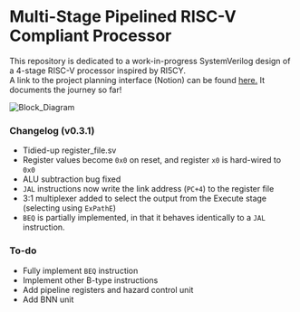 # Multi-Stage Pipelined RISC-V Compliant Processor
This repository is dedicated to a work-in-progress SystemVerilog design of a 4-stage RISC-V processor inspired by RI5CY.  
A link to the project planning interface (Notion) can be found [here.](https://boatneck-ping-f37.notion.site/Individual-Project-24f37a1b95bd4415b68c7d97c25824d7?pvs=4) It documents the journey so far!

![Block_Diagram](https://github.com/will-arden/risc-v-core/blob/main/doc/block_diagram?raw=true)

### Changelog (v0.3.1)
* Tidied-up register_file.sv
* Register values become `0x0` on reset, and register `x0` is hard-wired to `0x0`
* ALU subtraction bug fixed
* `JAL` instructions now write the link address (`PC+4`) to the register file
* 3:1 multiplexer added to select the output from the Execute stage (selecting using `ExPathE`)
* `BEQ` is partially implemented, in that it behaves identically to a `JAL` instruction.

### To-do
* Fully implement `BEQ` instruction
* Implement other B-type instructions
* Add pipeline registers and hazard control unit
* Add BNN unit
